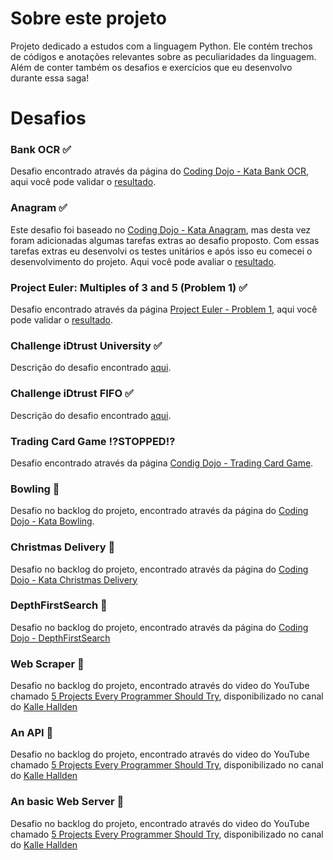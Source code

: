 # Sobre este projeto
Projeto dedicado a estudos com a linguagem Python. Ele contém trechos de códigos e anotações relevantes
sobre as peculiaridades da linguagem. Além de conter também os desafios e exercícios que eu desenvolvo
durante essa saga!

# Desafios

### Bank OCR :white_check_mark:
Desafio encontrado através da página do [Coding Dojo - Kata Bank OCR](http://codingdojo.org/kata/BankOCR/), aqui
você pode validar o [resultado](https://github.com/lin-br/pythonando-do-lin/tree/master/studies/coding_dojo/bank_ocr).

### Anagram :white_check_mark:
Este desafio foi baseado no [Coding Dojo - Kata Anagram](http://codingdojo.org/kata/Anagram/), mas desta vez foram
adicionadas algumas tarefas extras ao desafio proposto. Com essas tarefas extras eu desenvolvi os testes unitários
e após isso eu comecei o desenvolvimento do projeto. Aqui você pode avaliar o [resultado](https://github.com/lin-br/pythonando-do-lin/tree/master/studies/coding_dojo/anagram). 

### Project Euler: Multiples of 3 and 5 (Problem 1) :white_check_mark:
Desafio encontrado através da página [Project Euler - Problem 1](https://projecteuler.net/problem=1), aqui você pode
validar o [resultado](https://github.com/lin-br/pythonando-do-lin/blob/master/studies/project_euler/problem_1/answer.py).

### Challenge iDtrust University :white_check_mark:
Descrição do desafio encontrado [aqui](https://github.com/lin-br/pythonando-do-lin/tree/master/studies/idtrust#university-white_check_mark-resultado).

### Challenge iDtrust FIFO :white_check_mark:
Descrição do desafio encontrado [aqui](https://github.com/lin-br/pythonando-do-lin/tree/master/studies/idtrust#challenge-fifo-white_check_mark-resultado).

### Trading Card Game :interrobang:STOPPED:interrobang:
Desafio encontrado através da página [Condig Dojo - Trading Card Game](https://codingdojo.org/kata/TradingCardGame/).

### Bowling :memo:
Desafio no backlog do projeto, encontrado através da página do [Coding Dojo - Kata Bowling](http://codingdojo.org/kata/Bowling/).

### Christmas Delivery :memo:
Desafio no backlog do projeto, encontrado através da página do [Coding Dojo - Kata Christmas Delivery](http://codingdojo.org/kata/christmas-delivery/)

### DepthFirstSearch :memo:
Desafio no backlog do projeto, encontrado através da página do [Coding Dojo - DepthFirstSearch](http://codingdojo.org/kata/DepthFirstSearch/)

### Web Scraper :memo:
Desafio no backlog do projeto, encontrado através do video do YouTube chamado [5 Projects Every Programmer Should Try](https://www.youtube.com/watch?v=jOFco1xuIeo&t=415s), disponibilizado no canal do [Kalle Hallden](https://www.youtube.com/channel/UCWr0mx597DnSGLFk1WfvSkQ)

### An API :memo:
Desafio no backlog do projeto, encontrado através do video do YouTube chamado [5 Projects Every Programmer Should Try](https://www.youtube.com/watch?v=jOFco1xuIeo&t=415s), disponibilizado no canal do [Kalle Hallden](https://www.youtube.com/channel/UCWr0mx597DnSGLFk1WfvSkQ)

### An basic Web Server :memo:
Desafio no backlog do projeto, encontrado através do video do YouTube chamado [5 Projects Every Programmer Should Try](https://www.youtube.com/watch?v=jOFco1xuIeo&t=415s), disponibilizado no canal do [Kalle Hallden](https://www.youtube.com/channel/UCWr0mx597DnSGLFk1WfvSkQ)
